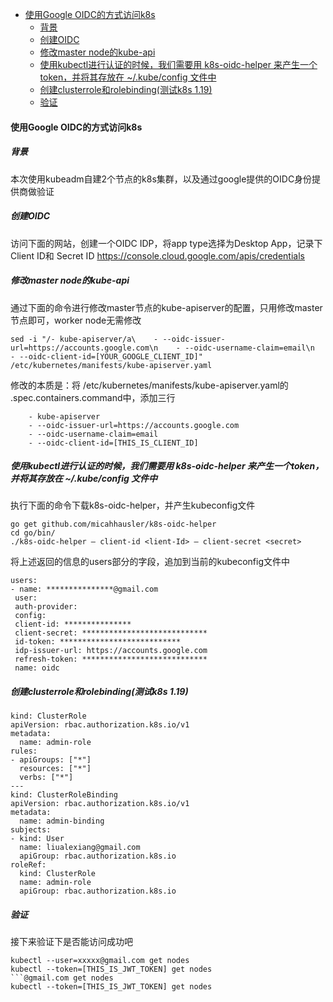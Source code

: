 
- [使用Google OIDC的方式访问k8s](#使用google-oidc的方式访问k8s)
  - [背景](#背景)
  - [创建OIDC](#创建oidc)
  - [修改master node的kube-api](#修改master-node的kube-api)
  - [使用kubectl进行认证的时候，我们需要用 k8s-oidc-helper 来产生一个token，并将其存放在 ~/.kube/config 文件中](#使用kubectl进行认证的时候我们需要用-k8s-oidc-helper-来产生一个token并将其存放在-kubeconfig-文件中)
  - [创建clusterrole和rolebinding(测试k8s 1.19)](#创建clusterrole和rolebinding测试k8s-119)
  - [验证](#验证)
#### 使用Google OIDC的方式访问k8s
##### 背景
本次使用kubeadm自建2个节点的k8s集群，以及通过google提供的OIDC身份提供商做验证

##### 创建OIDC
访问下面的网站，创建一个OIDC IDP，将app type选择为Desktop App，记录下Client ID和 Secret ID
https://console.cloud.google.com/apis/credentials

##### 修改master node的kube-api

通过下面的命令进行修改master节点的kube-apiserver的配置，只用修改master节点即可，worker node无需修改

```
sed -i "/- kube-apiserver/a\    - --oidc-issuer-url=https://accounts.google.com\n    - --oidc-username-claim=email\n    - --oidc-client-id=[YOUR_GOOGLE_CLIENT_ID]" /etc/kubernetes/manifests/kube-apiserver.yaml
```

修改的本质是：将 /etc/kubernetes/manifests/kube-apiserver.yaml的 .spec.containers.command中，添加三行
```
    - kube-apiserver
    - --oidc-issuer-url=https://accounts.google.com
    - --oidc-username-claim=email
    - --oidc-client-id=[THIS_IS_CLIENT_ID]
```

##### 使用kubectl进行认证的时候，我们需要用 k8s-oidc-helper 来产生一个token，并将其存放在 ~/.kube/config 文件中

执行下面的命令下载k8s-oidc-helper，并产生kubeconfig文件
```
go get github.com/micahhausler/k8s-oidc-helper
cd go/bin/
./k8s-oidc-helper — client-id <lient-Id> — client-secret <secret>
```
将上述返回的信息的users部分的字段，追加到当前的kubeconfig文件中

```
users:
- name: ***************@gmail.com
 user:
 auth-provider:
 config:
 client-id: ***************
 client-secret: ****************************
 id-token: ***************************
 idp-issuer-url: https://accounts.google.com
 refresh-token: ****************************
 name: oidc

```

##### 创建clusterrole和rolebinding(测试k8s 1.19)


```
kind: ClusterRole
apiVersion: rbac.authorization.k8s.io/v1
metadata:
  name: admin-role
rules:
- apiGroups: ["*"]
  resources: ["*"]
  verbs: ["*"]
---
kind: ClusterRoleBinding
apiVersion: rbac.authorization.k8s.io/v1
metadata:
  name: admin-binding
subjects:
- kind: User
  name: liualexiang@gmail.com
  apiGroup: rbac.authorization.k8s.io
roleRef:
  kind: ClusterRole
  name: admin-role
  apiGroup: rbac.authorization.k8s.io
```

##### 验证

接下来验证下是否能访问成功吧
```
kubectl --user=xxxxx@gmail.com get nodes
kubectl --token=[THIS_IS_JWT_TOKEN] get nodes
```@gmail.com get nodes
kubectl --token=[THIS_IS_JWT_TOKEN] get nodes
```